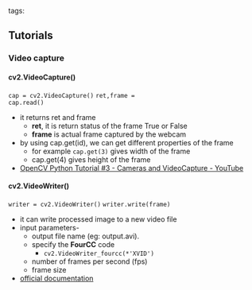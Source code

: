 tags: 

## Tutorials

### Video capture
#### cv2.VideoCapture()
<code>cap = cv2.VideoCapture()</code>
<code>ret,frame = cap.read()</code>
- it returns ret and frame
	- **ret**, it is return status of the frame True or False
	- **frame** is actual frame captured by the webcam 
- by using cap.get(id), we can get different properties of the frame
	- for example <code>cap.get(3)</code> gives width of the frame
	- cap.get(4) gives height of the frame
- [OpenCV Python Tutorial #3 - Cameras and VideoCapture - YouTube](https://www.youtube.com/watch?v=rKcwcARdg9M)
#### cv2.VideoWriter()
<code>writer = cv2.VideoWriter()</code>
<code>writer.write(frame)</code>
- it can write processed image to a new video file
- input parameters-
	- output file name (eg: output.avi).
	- specify the **FourCC** code
		- <code>cv2.VideoWriter_fourcc(*'XVID')</code>
	- number of frames per second (fps)
	- frame size
- [official documentation](https://opencv24-python-tutorials.readthedocs.io/en/latest/py_tutorials/py_gui/py_video_display/py_video_display.html)